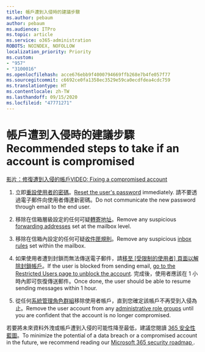 ```yaml
---
title: 帳戶遭到入侵時的建議步驟
ms.author: pebaum
author: pebaum
ms.audience: ITPro
ms.topic: article
ms.service: o365-administration
ROBOTS: NOINDEX, NOFOLLOW
localization_priority: Priority
ms.custom:
- "957"
- "3100016"
ms.openlocfilehash: acce676ebb9f4000794669ffb268e7b4fe057f77
ms.sourcegitcommit: c6692ce0fa1358ec3529e59ca0ecdfdea4cdc759
ms.translationtype: HT
ms.contentlocale: zh-TW
ms.lasthandoff: 09/15/2020
ms.locfileid: "47771271"
---
```

# <a name="recommended-steps-to-take-if-an-account-is-compromised"></a><span data-ttu-id="0f461-102">帳戶遭到入侵時的建議步驟</span><span class="sxs-lookup"><span data-stu-id="0f461-102">Recommended steps to take if an account is compromised</span></span>

[<span data-ttu-id="0f461-103">影片：修復遭到入侵的帳戶</span><span class="sxs-lookup"><span data-stu-id="0f461-103">VIDEO: Fixing a compromised account</span></span>](https://www.microsoft.com/videoplayer/embed/RE2jvOb?pid=ocpVideo0-innerdiv-oneplayer&amp;postJsllMsg=true&amp;maskLevel=20&amp;autoplay=true)
  
1. <span data-ttu-id="0f461-104">立即[重設使用者的密碼](https://docs.microsoft.com/microsoft-365/admin/add-users/reset-passwords)。</span><span class="sxs-lookup"><span data-stu-id="0f461-104">[Reset the user's password](https://docs.microsoft.com/microsoft-365/admin/add-users/reset-passwords) immediately.</span></span> <span data-ttu-id="0f461-105">請不要透過電子郵件向使用者傳達新密碼。</span><span class="sxs-lookup"><span data-stu-id="0f461-105">Do not communicate the new password through email to the end user.</span></span>

2. <span data-ttu-id="0f461-106">移除在信箱層級設定的任何可疑[轉寄地址](https://docs.microsoft.com/microsoft-365/admin/email/configure-email-forwarding)。</span><span class="sxs-lookup"><span data-stu-id="0f461-106">Remove any suspicious [forwarding addresses](https://docs.microsoft.com/microsoft-365/admin/email/configure-email-forwarding) set at the mailbox level.</span></span>

3. <span data-ttu-id="0f461-107">移除在信箱內設定的任何可疑[收件匣規則](https://support.office.com/article/1433E3A0-7FB0-4999-B536-50E05CB67FED)。</span><span class="sxs-lookup"><span data-stu-id="0f461-107">Remove any suspicious [inbox rules](https://support.office.com/article/1433E3A0-7FB0-4999-B536-50E05CB67FED) set within the mailbox.</span></span>

4. <span data-ttu-id="0f461-108">如果使用者遭到封鎖而無法傳送電子郵件，請[移至 [受限制的使用者] 頁面以解除封鎖帳戶](https://protection.office.com/?hash=/restrictedusers)。</span><span class="sxs-lookup"><span data-stu-id="0f461-108">If the user is blocked from sending email, [go to the Restricted Users page to unblock the account](https://protection.office.com/?hash=/restrictedusers).</span></span> <span data-ttu-id="0f461-109">完成後，使用者應該在 1 小時內即可恢復傳送郵件。</span><span class="sxs-lookup"><span data-stu-id="0f461-109">Once done, the user should be able to resume sending messages within 1 hour.</span></span>

5. <span data-ttu-id="0f461-110">從任何[系統管理角色群組](https://docs.microsoft.com/microsoft-365/admin/add-users/assign-admin-roles)移除使用者帳戶，直到您確定該帳戶不再受到入侵為止。</span><span class="sxs-lookup"><span data-stu-id="0f461-110">Remove the user account from any [administrative role groups](https://docs.microsoft.com/microsoft-365/admin/add-users/assign-admin-roles) until you are confident that the account is no longer compromised.</span></span>

<span data-ttu-id="0f461-111">若要將未來資料外洩或帳戶遭到入侵的可能性降至最低，建議您閱讀 [365 安全性藍圖](https://docs.microsoft.com//office365/securitycompliance/security-roadmap)。</span><span class="sxs-lookup"><span data-stu-id="0f461-111">To minimize the potential of a data breach or a compromised account in the future, we recommend reading our [Microsoft 365 security roadmap ](https://docs.microsoft.com//office365/securitycompliance/security-roadmap).</span></span>
  